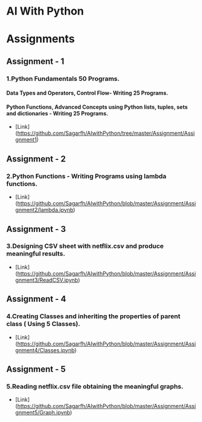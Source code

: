 # AI With Python

# Assignments
## Assignment - 1
### 1.Python Fundamentals 50 Programs.
#### Data Types and Operators, Control Flow- Writing 25 Programs.

#### Python Functions, Advanced Concepts using Python lists, tuples, sets and dictionaries - Writing 25 Programs.

- [Link] (https://github.com/Sagarfh/AIwithPython/tree/master/Assignment/Assignment1)

## Assignment - 2
### 2.Python Functions - Writing Programs using lambda functions.
- [Link] (https://github.com/Sagarfh/AIwithPython/blob/master/Assignment/Assignment2/lambda.ipynb)

## Assignment - 3
### 3.Designing CSV sheet with netflix.csv and produce meaningful results.
- [Link] (https://github.com/Sagarfh/AIwithPython/blob/master/Assignment/Assignment3/ReadCSV.ipynb)

## Assignment - 4
### 4.Creating Classes and inheriting the properties of parent class ( Using 5 Classes).
- [Link] (https://github.com/Sagarfh/AIwithPython/blob/master/Assignment/Assignment4/Classes.ipynb)

## Assignment - 5
### 5.Reading netflix.csv file obtaining the meaningful graphs.
- [Link] (https://github.com/Sagarfh/AIwithPython/blob/master/Assignment/Assignment5/Graph.ipynb)